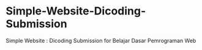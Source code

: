 # Simple-Website-Dicoding-Submission
Simple Website : Dicoding Submission for Belajar Dasar Pemrograman Web

